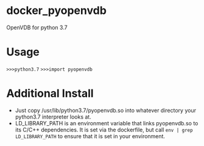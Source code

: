 # docker_pyopenvdb
OpenVDB for python 3.7

# Usage
`>>>python3.7`
`>>>import pyopenvdb`

# Additional Install
  * Just copy /usr/lib/python3.7/pyopenvdb.so into whatever directory your
    python3.7 interpreter looks at.
  * LD_LIBRARY_PATH is an environment variable that links pyopenvdb.so to its
    C/C++ dependencies. It is set via the dockerfile, but call
    `env | grep LD_LIBRARY_PATH` to ensure that it is set in your environment.

